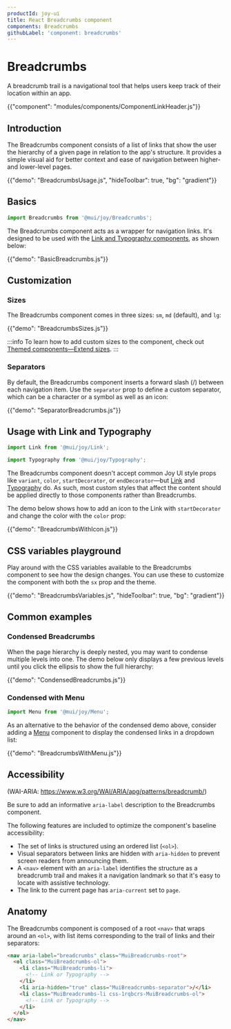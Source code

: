 ```yaml
---
productId: joy-ui
title: React Breadcrumbs component
components: Breadcrumbs
githubLabel: 'component: breadcrumbs'
---
```


# Breadcrumbs

<p class="description">A breadcrumb trail is a navigational tool that helps users keep track of their location within an app.</p>

{{"component": "modules/components/ComponentLinkHeader.js"}}

## Introduction

The Breadcrumbs component consists of a list of links that show the user the hierarchy of a given page in relation to the app's structure.
It provides a simple visual aid for better context and ease of navigation between higher- and lower-level pages.

{{"demo": "BreadcrumbsUsage.js", "hideToolbar": true, "bg": "gradient"}}

## Basics

```jsx
import Breadcrumbs from '@mui/joy/Breadcrumbs';
```

The Breadcrumbs component acts as a wrapper for navigation links.
It's designed to be used with the [Link and Typography components](#usage-with-link-and-typography), as shown below:

{{"demo": "BasicBreadcrumbs.js"}}

## Customization

### Sizes

The Breadcrumbs component comes in three sizes: `sm`, `md` (default), and `lg`:

{{"demo": "BreadcrumbsSizes.js"}}

:::info
To learn how to add custom sizes to the component, check out [Themed components—Extend sizes](/joy-ui/customization/themed-components/#extend-sizes).
:::

### Separators

By default, the Breadcrumbs component inserts a forward slash (/) between each navigation item.
Use the `separator` prop to define a custom separator, which can be a character or a symbol as well as an icon:

{{"demo": "SeparatorBreadcrumbs.js"}}

## Usage with Link and Typography

```jsx
import Link from '@mui/joy/Link';
```

```jsx
import Typography from '@mui/joy/Typography';
```

The Breadcrumbs component doesn't accept common Joy UI style props like `variant`, `color`, `startDecorator`, or `endDecorator`—but [Link](/joy-ui/react-link/) and [Typography](/joy-ui/react-typography/) do.
As such, most custom styles that affect the content should be applied directly to those components rather than Breadcrumbs.

The demo below shows how to add an icon to the Link with `startDecorator` and change the color with the `color` prop:

{{"demo": "BreadcrumbsWithIcon.js"}}

## CSS variables playground

Play around with the CSS variables available to the Breadcrumbs component to see how the design changes.
You can use these to customize the component with both the `sx` prop and the theme.

{{"demo": "BreadcrumbsVariables.js", "hideToolbar": true, "bg": "gradient"}}

## Common examples

### Condensed Breadcrumbs

When the page hierarchy is deeply nested, you may want to condense multiple levels into one.
The demo below only displays a few previous levels until you click the ellipsis to show the full hierarchy:

{{"demo": "CondensedBreadcrumbs.js"}}

### Condensed with Menu

```jsx
import Menu from '@mui/joy/Menu';
```

As an alternative to the behavior of the condensed demo above, consider adding a [Menu](/joy-ui/react-menu/) component to display the condensed links in a dropdown list:

{{"demo": "BreadcrumbsWithMenu.js"}}

## Accessibility

(WAI-ARIA: https://www.w3.org/WAI/ARIA/apg/patterns/breadcrumb/)

Be sure to add an informative `aria-label` description to the Breadcrumbs component.

The following features are included to optimize the component's baseline accessibility:

- The set of links is structured using an ordered list (`<ol>`).
- Visual separators between links are hidden with `aria-hidden` to prevent screen readers from announcing them.
- A `<nav>` element with an `aria-label` identifies the structure as a breadcrumb trail and makes it a navigation landmark so that it's easy to locate with assistive technology.
- The link to the current page has `aria-current` set to `page`.

## Anatomy

The Breadcrumbs component is composed of a root `<nav>` that wraps around an `<ol>`, with list items corresponding to the trail of links and their separators:

```html
<nav aria-label="breadcrumbs" class="MuiBreadcrumbs-root">
  <ol class="MuiBreadcrumbs-ol">
    <li class="MuiBreadcrumbs-li">
      <!-- Link or Typography -->
    </li>
    <li aria-hidden="true" class="MuiBreadcrumbs-separator">/</li>
    <li class="MuiBreadcrumbs-li css-1rqbcrs-MuiBreadcrumbs-ol">
      <!-- Link or Typography -->
    </li>
  </ol>
</nav>
```
